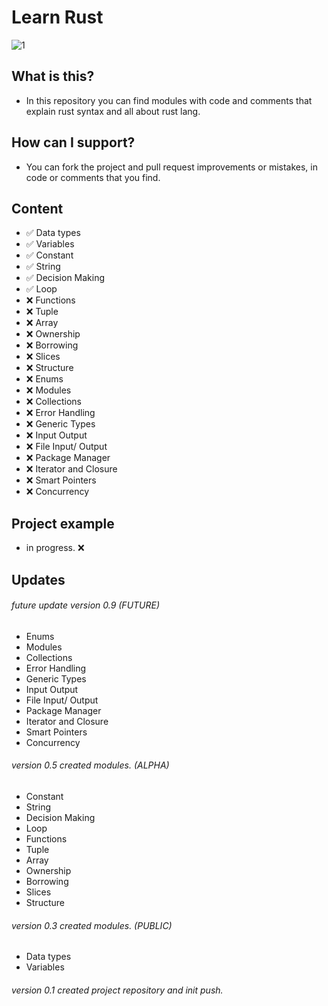 # Learn Rust

![1](https://user-images.githubusercontent.com/62218857/178111346-c40b4b23-3c83-4c9c-b3ca-af29797da117.jpg)


## What is this?
* In this repository you can find modules with code and comments that explain rust syntax and all about rust lang.

## How can I support?
* You can fork the project and pull request improvements or mistakes, in code or comments that you find.

## Content
- ✅ Data types
- ✅ Variables
- ✅ Constant
- ✅ String
- ✅ Decision Making
- ✅ Loop
- ❌ Functions
- ❌ Tuple
- ❌ Array
- ❌ Ownership
- ❌ Borrowing
- ❌ Slices
- ❌ Structure
- ❌ Enums
- ❌ Modules
- ❌ Collections
- ❌ Error Handling
- ❌ Generic Types
- ❌ Input Output
- ❌ File Input/ Output
- ❌ Package Manager
- ❌ Iterator and Closure
- ❌ Smart Pointers
- ❌ Concurrency

## Project example
- in progress. ❌

## Updates

###### future update version 0.9 (FUTURE)
- Enums
- Modules
- Collections
- Error Handling
- Generic Types
- Input Output
- File Input/ Output
- Package Manager
- Iterator and Closure
- Smart Pointers
- Concurrency

###### version 0.5 created modules. (ALPHA)
- Constant
- String
- Decision Making
- Loop
- Functions
- Tuple
- Array
- Ownership
- Borrowing
- Slices
- Structure

###### version 0.3 created modules. (PUBLIC)
- Data types
- Variables

###### version 0.1 created project repository and init push. 

